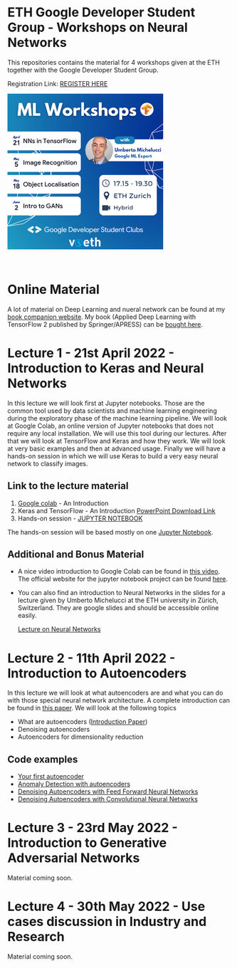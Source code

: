 # ETH Google Developer Student Group - Workshops on Neural Networks
This repositories contains the material for 4 workshops given at the ETH together with the Google Developer Student Group.

Registration Link: [REGISTER HERE](https://gdsc.community.dev/events/details/developer-student-clubs-eth-zurich-presents-ml-workshop-neural-networks-in-tensorflow-with-google-developer-expert/)

<img src="https://github.com/toelt-llc/ETH-ZURICH-GDSC-WORKSHOPS-2022/blob/main/ML%20Workshops.png" data-canonical-src="https://github.com/toelt-llc/ETH-ZURICH-GDSC-WORKSHOPS-2022/blob/main/ML%20Workshops.png" width="350" />

![]( )

# Online Material

A lot of material on Deep Learning and nueral network can be found at my [book companion website](https://adl.toelt.ai). My book (Applied Deep Learning with TensorFlow 2 published by Springer/APRESS) can be [bought here](https://link.springer.com/book/10.1007/978-1-4842-8020-1).



# Lecture 1 - 21st April 2022 - Introduction to Keras and Neural Networks

In this lecture we will look first at  Jupyter notebooks. Those are the common tool used by data scientists and machine learning engineering during the exploratory phase of the machine learning pipeline. We will look at Google Colab, an online version of Jupyter notebooks that does not require any local installation. We will use this tool during our lectures. After that we will look at TensorFlow and Keras and how they work. We will look at very basic examples and then at advanced usage. Finally we will have a hands-on session in which we will use Keras to build a very easy neural network to classify images.

## Link to the lecture material

1. [Google colab](https://colab.research.google.com/notebooks/welcome.ipynb#recent=true) - An Introduction
2. Keras and TensorFlow - An Introduction [PowerPoint Download Link](https://github.com/toelt-llc/SUPSI-Lectures-2022/blob/main/1%20-%20Keras%20and%20TF/Quick%20Keras%20Overview.pptx)
3. Hands-on session - [JUPYTER NOTEBOOK](https://colab.research.google.com/github/toelt-llc/SUPSI-Lectures-2022/blob/main/1%20-%20Keras%20and%20TF/code/Easy_Network_with_Keras.ipynb)

The hands-on session will be based mostly on one [Jupyter Notebook](https://github.com/toelt-llc/SUPSI-Lectures-2022/blob/main/1%20-%20Keras%20and%20TF/code/Easy_Network_with_Keras.ipynb).

## Additional and Bonus Material

- A nice video introduction to Google Colab can be found in [this video](https://www.youtube.com/watch?v=HW29067qVWk&t=212s). The official website for the jupyter notebook project can be found [here](https://jupyter.org). 

- You can also find an introduction to Neural Networks in the slides for a lecture given by Umberto Michelucci at the ETH university in Zürich, Switzerland. They are google slides and should be accessible online easily.

  [Lecture on Neural Networks](https://docs.google.com/presentation/d/1SbPDwVeBwG4FoV1ySLGyc6C2C8r0vcKgEF4v8IvaSlE/edit?usp=sharing)

# Lecture 2 - 11th April 2022 - Introduction to Autoencoders

In this lecture we will look at what autoencoders are and what you can do with those special neural network architecture. A complete introduction can be found in [this paper](https://arxiv.org/abs/2201.03898). We will look at the following topics

- What are autoencoders ([Introduction Paper](https://arxiv.org/abs/2201.03898))
- Denoising autoencoders
- Autoencoders for dimensionality reduction

## Code examples

- [Your first autoencoder](https://colab.research.google.com/github/toelt-llc/ADL-Book-2nd-Ed/blob/master/docs/Autoencoders/Your_first_autoencoder_with_Keras.ipynb)
- [Anomaly Detection with autoencoders](https://colab.research.google.com/github/toelt-llc/ADL-Book-2nd-Ed/blob/master/docs/Autoencoders/Anomaly_detection_with_autoencoders.ipynb)
- [Denoising Autoencoders with Feed Forward Neural Networks](https://colab.research.google.com/github/toelt-llc/ADL-Book-2nd-Ed/blob/master/docs/Autoencoders/Denoising_autoencoders_with_FFNN.ipynb)
- [Denoising Autoencoders with Convolutional Neural Networks](https://colab.research.google.com/github/toelt-llc/ADL-Book-2nd-Ed/blob/master/docs/Autoencoders/Denoising_autoencoders_with_CNN.ipynb)

# Lecture 3 - 23rd May 2022 - Introduction to Generative Adversarial Networks

Material coming soon.

# Lecture 4 - 30th May 2022 - Use cases discussion in Industry and Research

Material coming soon.
